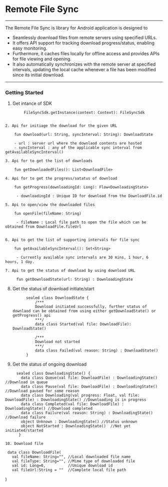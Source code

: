 <p align="center"><h1>Remote File Sync</h1></p>



<div align="left">

***

The Remote File Sync is library for Android  application is designed to
- Seamlessly download files from remote servers using specified URLs.
- It offers API support for tracking download progress/status, enabling easy monitoring.
- Furthermore, it caches files locally for offline access and provides APIs for file viewing and opening.
- It also automatically synchronizes with the remote server at specified intervals, updating the local cache whenever a file has been modified since its initial download.

***

</div>

### Getting Started
1. Get intance of SDK
   ```
        FileSyncSdk.getInstance(context: Context): FileSyncSdk
  ```

2. Api for initiage the download for the given URL
   ```
        fun download(url: String, syncInterval: String): DownloadState

        - url : server url where the downlaod contents are hosted
        - syncInterval : any of the applicable sync interval from getAvailableSyncInterval()
        
  ```
3. Api for to get the list of downloads
   ```
        fun getDownloadedFiles(): List<DownloadFile>
        
  ```
4. Api for to get the progress/satatus of download
   ```
        fun getProgress(downloadingId: Long): Flow<DownloadingState>
        
         - downloadingId : Unique ID for download from the DownloadFile.id 
        
  ```
5. Api to open/view the downloaded files
   ```
        fun openFile(fileName: String)
        
         - fileName : Local file path to open the file which can be obtained from DownloadFile.fileUrl
        
  ```

6. Api to get the list of supporting intervals for file sync
   ```
        fun getAvailableSyncInterval(): Set<String>
        
         - Currently available sync intervals are 30 mins, 1 hour, 6 hours, 1 day.
        
  ```
7. Api to get the status of download by using download URL
   ```
         fun getDownloadState(url: String) : DownloadingState

8. Get the status of download initiate/start
   ```
         sealed class DownloadState {
             /***
             Download initiated successfully, further status of downlaod can be obtained from using either getDownloadState() or getProgress() api
             ***/
             data class Started(val file: DownloadFile): DownloadState()
   
             /***
             Download not started 
             ***/
             data class Failed(val reason: String) : DownloadState()
         }

9. Get the status of ongoing download
```
     sealed class DownloadingState() {
       data class Queue(val file: DownloadFile) : DownloadingState() //Download in queue
       data class Pause(val file: DownloadFile) : DownloadingState() //Download paused for some reason
       data class Downloading(val progress: Float, val file: DownloadFile) : DownloadingState() //Downloading is in progress
       data class Completed(val file: DownloadFile) : DownloadingState() //Download completed
       data class Failure(val reason: String) : DownloadingState() //Download failure
       object Unknown : DownloadingState() //Status unknown
       object NotStarted : DownloadingState()  //Not yet initiated/started
      }

10. Download file
```
     data class DownloadFile(
       val fileName: String="", //Local downloaded file name
       val fileType: String="", //Mime type of downloaded file
       val id: Long=0,          //Unique download id
       val fileUrl:String = ""  //Complete local file path
   )
        
      
  


